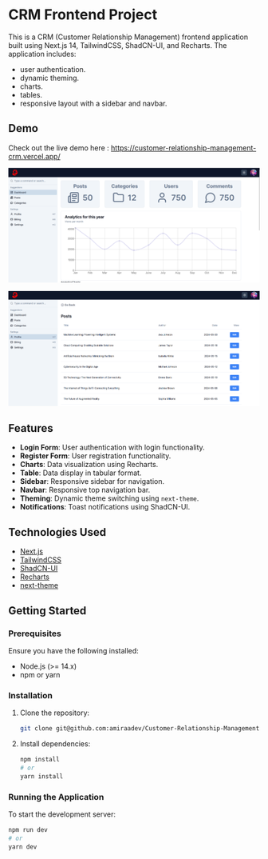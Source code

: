 # CRM Frontend Project

This is a CRM (Customer Relationship Management) frontend application built using Next.js 14, TailwindCSS, ShadCN-UI, and Recharts. The application includes:
  * user authentication.
  * dynamic theming.
  * charts.
  * tables. 
  * responsive layout with a sidebar and navbar.

## Demo

Check out the live demo here : https://customer-relationship-management-crm.vercel.app/

![Screenshot](/public/crm.png)

![Screenshot](/public/crm-1.png)


## Features

- **Login Form**: User authentication with login functionality.
- **Register Form**: User registration functionality.
- **Charts**: Data visualization using Recharts.
- **Table**: Data display in tabular format.
- **Sidebar**: Responsive sidebar for navigation.
- **Navbar**: Responsive top navigation bar.
- **Theming**: Dynamic theme switching using `next-theme`.
- **Notifications**: Toast notifications using ShadCN-UI.

## Technologies Used

- [Next.js](https://nextjs.org/)
- [TailwindCSS](https://tailwindcss.com/)
- [ShadCN-UI](https://shadcn.dev/)
- [Recharts](https://recharts.org/)
- [next-theme](https://github.com/pacocoursey/next-themes)

## Getting Started

### Prerequisites

Ensure you have the following installed:

- Node.js (>= 14.x)
- npm or yarn

### Installation

1. Clone the repository:
    ```bash
    git clone git@github.com:amiraadev/Customer-Relationship-Management-CRM.git
    ```

2. Install dependencies:
    ```bash
    npm install
    # or
    yarn install
    ```

### Running the Application

To start the development server:
```bash
npm run dev
# or
yarn dev
